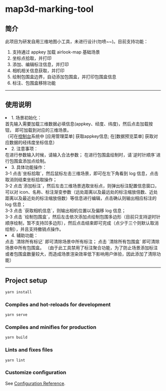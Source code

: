 # map3d-marking-tool

## 简介

此项目为研发自用三维地图小工具，未进行设计(勿喷~~)。目前支持功能：

1. 支持通过 appkey 加载 airlook-map 基础场景 
2. 坐标点拾取，并打印
3. 添加、编辑标注信息，并打印
4. 相机相关信息获取，并打印
5. 绘制包围盒边界，自动添加包围盒，并打印包围盒信息
6. 标注、包围盒移除功能

---

## 使用说明 

<li>
	1. 场景初始化： <br /> 首先输入需要加载三维数据必填信息(appkey、经度、纬度)，然后点击加载按钮，
	即可加载到对应的三维场景。<br /> （可在<a href="https://console.map.airlook.com" target="_blank">控制台</a>系统中
	[应用管理菜单] 获取appkey信息; 在[数据预览菜单] 获取对应数据的经纬度坐标信息）
</li>
<li>
	2. 注意事项：<br /> 在进行参数输入时候，请输入合法参数； 在进行包围盒绘制时，请`逆时针顺序`进行包围盒添加点绘制。
</li>
<li>
	3. 具体功能操作： <br />
	3-1 点击`坐标拾取`，然后鼠标左击三维场景，即可在左下角看到 log 信息，点击取消则结束坐标拾取操作；<br />
	3-2 点击`添加标注`，然后左击三维场景选取坐标点，则弹出标注配置信息窗口，
	可以对 icon、名称、标注渐变参数（远处距离以及最远处的标注缩放倍数、近处距离以及最近处的标注缩放倍数）等信息进行编辑，点击确认则输出相应标注的 log 信息；<br />
	3-3 点击 `获取相机信息`，则输出相机位置以及偏移 log 信息；<br />
	3-3 点击 `绘制包围盒`，然后左击依次添加点绘制包围多边形（目前只支持逆时针顺序绘制，暂不支持凹多边形），然后点击结束即可完成（点少于三个则默认取消绘制），并且支持撤销点操作。
</li>
<li>
	4. 辅助功能： <br />
	点击 `清除所有标记` 即可清除场景中所有标注； 点击 `清除所有包围盒` 即可清除场景中所有包围盒。
	（由于此工具禁用了标注聚合功能，为了防止场景添加标注或者包围盒数量较大，而造成场景渲染效率低下影响用户体验，因此添加了清除功能）
</li>

---


## Project setup
```
yarn install
```

### Compiles and hot-reloads for development
```
yarn serve
```

### Compiles and minifies for production
```
yarn build
```

### Lints and fixes files
```
yarn lint
```

### Customize configuration
See [Configuration Reference](https://cli.vuejs.org/config/).
